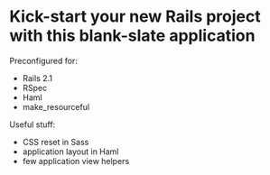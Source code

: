 # Kick-start your new Rails project with this blank-slate application

Preconfigured for:

* Rails 2.1
* RSpec
* Haml
* make_resourceful

Useful stuff:

* CSS reset in Sass
* application layout in Haml
* few application view helpers

